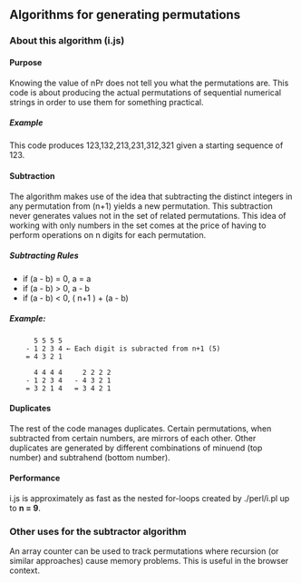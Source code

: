 ## Algorithms for generating permutations


### About this algorithm (i.js)

#### Purpose

Knowing the value of nPr does not tell you what the permutations are. This code is about producing the actual permutations of sequential numerical strings in order to use them for something practical.

##### Example
This code produces 123,132,213,231,312,321 given a starting sequence of 123.

#### Subtraction

The algorithm makes use of the idea that subtracting the distinct integers in any permutation from (n+1) yields a new permutation. This subtraction never generates values not in the set of related permutations. This idea of working with only numbers in the set comes at the price of having to perform operations on n digits for each permutation.

##### Subtracting Rules
* if (a - b) = 0, a = a
* if (a - b) > 0, a - b
* if (a - b) < 0, ( n+1 ) + (a - b)

##### Example:

```
	  5 5 5 5	
	- 1 2 3 4 ← Each digit is subracted from n+1 (5)
	= 4 3 2 1
	
	  4 4 4 4	  2 2 2 2
	- 1 2 3 4	- 4 3 2 1
	= 3 2 1 4	= 3 4 2 1
```

#### Duplicates

The rest of the code manages duplicates. Certain permutations, when subtracted from certain numbers, are mirrors of each other. Other duplicates are generated by different combinations of minuend (top number) and subtrahend (bottom number).



#### Performance

i.js is approximately as fast as the nested for-loops created by ./perl/i.pl up to **n = 9**.

### Other uses for the subtractor algorithm

An array counter can be used to track permutations where recursion (or similar approaches) cause memory problems. This is useful in the browser context.